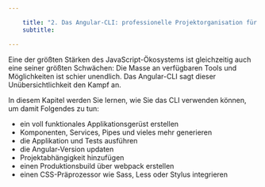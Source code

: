 ```yaml
---

    title: "2. Das Angular-CLI: professionelle Projektorganisation für Angular-Projekte"
    subtitle: 

---
```


Eine der größten Stärken des JavaScript-Ökosystems ist gleichzeitig auch eine seiner größten Schwächen: Die Masse an verfügbaren Tools und Möglichkeiten ist schier unendlich. Das Angular-CLI sagt dieser Unübersichtlichkeit den Kampf an.

In diesem Kapitel werden Sie lernen, wie Sie das CLI verwenden können, um damit Folgendes zu tun:
- ein voll funktionales Applikationsgerüst erstellen
- Komponenten, Services, Pipes und vieles mehr generieren
- die Applikation und Tests ausführen
- die Angular-Version updaten
- Projektabhängigkeit hinzufügen
- einen Produktionsbuild über webpack erstellen
- einen CSS-Präprozessor wie Sass, Less oder Stylus integrieren